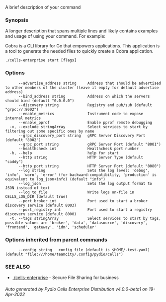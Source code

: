 A brief description of your command

### Synopsis

A longer description that spans multiple lines and likely contains examples
and usage of using your command. For example:

Cobra is a CLI library for Go that empowers applications.
This application is a tool to generate the needed files
to quickly create a Cobra application.

```
./cells-enterprise start [flags]
```

### Options

```
      --advertise_address string     Address that should be advertised to other members of the cluster (leave it empty for default advertise address)
      --bind_address string          Address on which the servers should bind (default "0.0.0.0")
      --discovery string             Registry and pub/sub (default "grpc://:8002")
      --enable_metrics               Instrument code to expose internal metrics
      --enable_pprof                 Enable pprof remote debugging
  -x, --exclude stringArray          Select services to start by filtering out some specific ones by name
      --grpc_discovery_port string   gRPC Server Discovery Port (default "8002")
      --grpc_port string             gRPC Server Port (default "8001")
      --healthcheck int              Healthcheck port number
  -h, --help                         help for start
      --http string                  HTTP Server Type (default "caddy")
      --http_port string             HTTP Server Port (default "8080")
      --log string                   Sets the log level: 'debug', 'info', 'warn', 'error' (for backward-compatibility, 'production' is equivalent to log_json+info) (default "info")
      --log_json                     Sets the log output format to JSON instead of text
      --log_to_file                  Write logs on-file in CELLS_LOG_DIR (default true)
      --port_broker int              Port used to start a broker discovery service (default 8003)
      --port_registry int            Port used to start a registry discovery service (default 8000)
  -t, --tags stringArray             Select services to start by tags, possible values are 'broker', 'data', 'datasource', 'discovery', 'frontend', 'gateway', 'idm', 'scheduler'
```

### Options inherited from parent commands

```
      --config string   config file (default is $HOME/.test.yaml) (default "file:///home/teamcity/.config/pydio/cells")
```

### SEE ALSO

* [./cells-enterprise](./cells-enterprise)	 - Secure File Sharing for business

###### Auto generated by Pydio Cells Enterprise Distribution v4.0.0-beta1 on 19-Apr-2022

